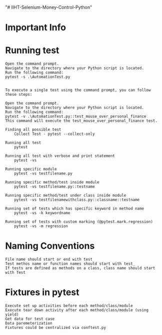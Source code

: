"# IIHT-Selenium-Money-Control-Python" 

# Important Info


# Running test
	Open the command prompt.
	Navigate to the directory where your Python script is located.
	Run the following command:
	pytest -s .\AutomationTest.py
	 
    
    To execute a single test using the command prompt, you can follow these steps:

	Open the command prompt.
	Navigate to the directory where your Python script is located.
	Run the following command:
	pytest -v .\AutomationTest.py::test_mouse_over_personal_finance
	This command will execute the test_mouse_over_personal_finance test.

    Finding all possible test
        Collect Test - pytest --collect-only
    
    Running all test 
        pytest
    
    Running all test with verbose and print statement
        pytest -vs

    Running specific module
        pytest -vs testfilename.py

    Running specific method/test inside module
        pytest -vs testfilename.py::testname

    Running specific method/test under class inside module
        pytest -vs testfilenamewithclass.py::classname::testname

    Running set of tests which has specific keyword in method name
        pytest -vs -k keywordname

    Running set of tests with custom marking (@pytest.mark.regression)
        pytest -vs -m regression


# Naming Conventions
    File name should start or end with test
    Test methos name or function names should start with test_
    If tests are defined as methods on a class, class name should start with Test


# Fixtures in pytest
    Execute set up activities before each method/class/module
    Execute tear down activity after each method/class/module (using yield)
    Get data for test case
    Data paremeterization
    Fixtures could be centralized via conftest.py